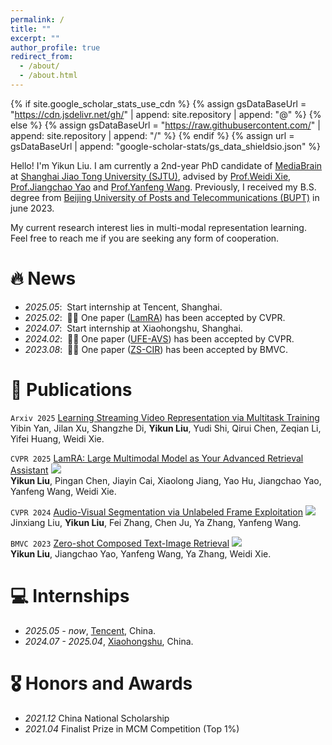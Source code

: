 ```yaml
---
permalink: /
title: ""
excerpt: ""
author_profile: true
redirect_from: 
  - /about/
  - /about.html
---
```


{% if site.google_scholar_stats_use_cdn %}
{% assign gsDataBaseUrl = "https://cdn.jsdelivr.net/gh/" | append: site.repository | append: "@" %}
{% else %}
{% assign gsDataBaseUrl = "https://raw.githubusercontent.com/" | append: site.repository | append: "/" %}
{% endif %}
{% assign url = gsDataBaseUrl | append: "google-scholar-stats/gs_data_shieldsio.json" %}

<span class='anchor' id='about-me'></span>

Hello! I'm Yikun Liu. I am currently a 2nd-year PhD candidate of <a href="https://mediabrain.sjtu.edu.cn/">MediaBrain</a> at <a href="https://www.sjtu.edu.cn/">Shanghai Jiao Tong University (SJTU)</a>, advised by <a href="https://weidixie.github.io/">Prof.Weidi Xie</a>, <a href="https://sunarker.github.io/index.html">Prof.Jiangchao Yao</a> and <a href="https://cmic.sjtu.edu.cn/wangyanfeng/">Prof.Yanfeng Wang</a>. Previously, I received my B.S. degree from <a href="https://www.bupt.edu.cn/">Beijing University of Posts and Telecommunications (BUPT)</a> in june 2023.

My current research interest lies in multi-modal representation learning. Feel free to reach me if you are seeking any form of cooperation.


# 🔥 News
- *2025.05*: &nbsp;Start internship at Tencent, Shanghai.
- *2025.02*: &nbsp;🎉🎉 One paper (<a href="https://arxiv.org/abs/2412.01720">LamRA</a>) has been accepted by CVPR.
- *2024.07*: &nbsp;Start internship at Xiaohongshu, Shanghai.
- *2024.02*: &nbsp;🎉🎉 One paper (<a href="https://arxiv.org/abs/2403.11074">UFE-AVS</a>) has been accepted by CVPR.
- *2023.08*: &nbsp;🎉🎉 One paper (<a href="https://arxiv.org/abs/2306.07272">ZS-CIR</a>) has been accepted by BMVC.

# 📝 Publications 

``Arxiv 2025`` [Learning Streaming Video Representation via Multitask Training](https://go2heart.github.io/streamformer/)<br>
  Yibin Yan, Jilan Xu, Shangzhe Di, **Yikun Liu**, Yudi Shi, Qirui Chen, Zeqian Li, Yifei Huang, Weidi Xie.

``CVPR 2025`` [LamRA: Large Multimodal Model as Your Advanced Retrieval Assistant](https://code-kunkun.github.io/LamRA/) [![](https://img.shields.io/github/stars/Code-kunkun/LamRA?style=social&amp;label=Stars)](https://github.com/Code-kunkun/LamRA)<br>
  **Yikun Liu**, Pingan Chen, Jiayin Cai, Xiaolong Jiang, Yao Hu, Jiangchao Yao, Yanfeng Wang, Weidi Xie.

``CVPR 2024`` [Audio-Visual Segmentation via Unlabeled Frame Exploitation](https://jinxiang-liu.github.io/UFE-AVS/) [![](https://img.shields.io/github/stars/jinxiang-liu/UFE-AVS?style=social&label=Stars)](https://github.com/jinxiang-liu/UFE-AVS)<br>
  Jinxiang Liu, **Yikun Liu**, Fei Zhang, Chen Ju, Ya Zhang, Yanfeng Wang.

``BMVC 2023`` [Zero-shot Composed Text-Image Retrieval](https://code-kunkun.github.io/ZS-CIR/) [![](https://img.shields.io/github/stars/Code-kunkun/ZS-CIR?style=social&label=Stars)](https://github.com/Code-kunkun/ZS-CIR)<br>
  **Yikun Liu**, Jiangchao Yao, Yanfeng Wang, Ya Zhang, Weidi Xie.


# 💻 Internships
- *2025.05 - now*, [Tencent](https://www.tencent.com/en-us/
), China.
- *2024.07 - 2025.04*, [Xiaohongshu](https://www.xiaohongshu.com
), China.

# 🎖 Honors and Awards
- *2021.12* China National Scholarship
- *2021.04* Finalist Prize in MCM Competition (Top 1%)